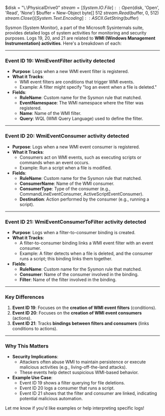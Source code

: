 $disk = "\\.\PhysicalDrive0"
$stream = [System.IO.File]::Open($disk, 'Open', 'Read', 'None')
$buffer = New-Object byte[] 512
$stream.Read($buffer, 0, 512)
$stream.Close()
[System.Text.Encoding]::ASCII.GetString($buffer)









Sysmon (System Monitor), a part of the Microsoft Sysinternals suite, provides detailed logs of system activities for monitoring and security purposes. Logs 19, 20, and 21 are related to **WMI (Windows Management Instrumentation) activities**. Here's a breakdown of each:

---

### **Event ID 19: WmiEventFilter activity detected**
- **Purpose**: Logs when a new WMI event filter is registered.
- **What it Tracks**:  
  - WMI event filters are conditions that trigger WMI events.
  - Example: A filter might specify "log an event when a file is deleted."
- **Fields**:
  - **RuleName**: Custom name for the Sysmon rule that matched.
  - **EventNamespace**: The WMI namespace where the filter was registered.
  - **Name**: Name of the WMI filter.
  - **Query**: WQL (WMI Query Language) used to define the filter.

---

### **Event ID 20: WmiEventConsumer activity detected**
- **Purpose**: Logs when a new WMI event consumer is registered.
- **What it Tracks**:
  - Consumers act on WMI events, such as executing scripts or commands when an event occurs.
  - Example: Run a script when a file is modified.
- **Fields**:
  - **RuleName**: Custom name for the Sysmon rule that matched.
  - **ConsumerName**: Name of the WMI consumer.
  - **ConsumerType**: Type of the consumer (e.g., CommandLineEventConsumer, ActiveScriptEventConsumer).
  - **Destination**: Action performed by the consumer (e.g., running a script).

---

### **Event ID 21: WmiEventConsumerToFilter activity detected**
- **Purpose**: Logs when a filter-to-consumer binding is created.
- **What it Tracks**:
  - A filter-to-consumer binding links a WMI event filter with an event consumer.
  - Example: A filter detects when a file is deleted, and the consumer runs a script; this binding links them together.
- **Fields**:
  - **RuleName**: Custom name for the Sysmon rule that matched.
  - **Consumer**: Name of the consumer involved in the binding.
  - **Filter**: Name of the filter involved in the binding.

---

### **Key Differences**
1. **Event ID 19**: Focuses on the **creation of WMI event filters** (conditions).
2. **Event ID 20**: Focuses on the **creation of WMI event consumers** (actions).
3. **Event ID 21**: Tracks **bindings between filters and consumers** (links conditions to actions).

---

### **Why This Matters**
- **Security Implications**:
  - Attackers often abuse WMI to maintain persistence or execute malicious activities (e.g., living-off-the-land attacks).
  - These events help detect suspicious WMI-based behavior.
- **Example Use Case**:
  - Event ID 19 shows a filter querying for file deletions.
  - Event ID 20 logs a consumer that runs a script.
  - Event ID 21 shows that the filter and consumer are linked, indicating potential malicious automation.

Let me know if you'd like examples or help interpreting specific logs!
